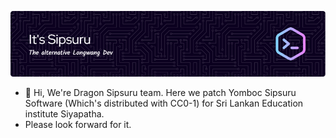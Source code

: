 
![Header](./github-header-image.png)


- 👋 Hi, We're Dragon Sipsuru team. Here we patch Yomboc Sipsuru Software (Which's distributed with CC0-1) for Sri Lankan Education institute Siyapatha.
- Please look forward for it.

<!---
sipsuru/sipsuru is a ✨ special ✨ repository because its `README.md` (this file) appears on your GitHub profile.
You can click the Preview link to take a look at your changes.
--->
